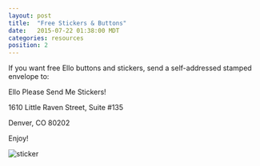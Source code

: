 ```yaml
---
layout: post
title:  "Free Stickers & Buttons"
date:   2015-07-22 01:38:00 MDT
categories: resources
position: 2
---
```


If you want free Ello buttons and stickers, send a self-addressed stamped envelope to:

Ello Please Send Me Stickers!

1610 Little Raven Street, Suite #135

Denver, CO 80202

Enjoy!

![sticker](https://d324imu86q1bqn.cloudfront.net/uploads/asset/attachment/2566781/ello-optimized-877f507d.jpg)
